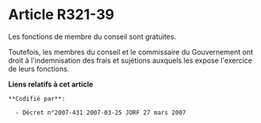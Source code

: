 # Article R321-39

Les fonctions de membre du conseil sont gratuites.

Toutefois, les membres du conseil et le commissaire du Gouvernement ont droit à l'indemnisation des frais et sujétions
auxquels les expose l'exercice de leurs fonctions.

**Liens relatifs à cet article**

	**Codifié par**:

	  - Décret n°2007-431 2007-03-25 JORF 27 mars 2007

